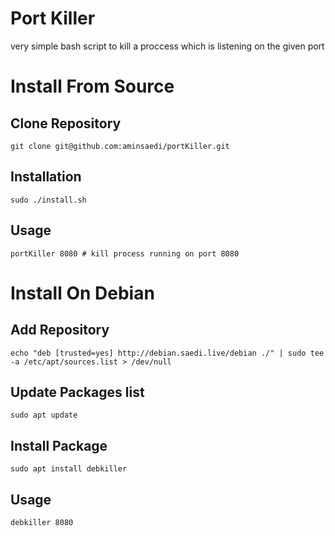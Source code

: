 # Port Killer
very simple bash script to kill a proccess which is listening on the given port


# Install From Source

## Clone Repository
```
git clone git@github.com:aminsaedi/portKiller.git
```

## Installation
```
sudo ./install.sh
```

## Usage
```
portKiller 8080 # kill process running on port 8080
```

# Install On Debian


## Add Repository
```
echo "deb [trusted=yes] http://debian.saedi.live/debian ./" | sudo tee -a /etc/apt/sources.list > /dev/null
```

## Update Packages list
```
sudo apt update
```

## Install Package
```
sudo apt install debkiller
```

## Usage
```
debkiller 8080
```
